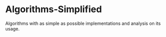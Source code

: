 # Algorithms-Simplified
Algorithms with as simple as possible implementations and analysis on its usage.
